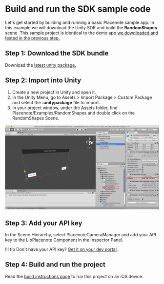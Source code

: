 # Build and run the SDK sample code
Let's get started by building and running a basic Placenote sample app. In this example we will download the Unity SDK and build the **RandomShapes** scene. This sample project is identical to the demo app [we downloaded and tested in the previous step.](install-sample.md)

## Step 1: Download the SDK bundle
Download the [latest unity package.](https://placenote.com/unitysample)

## Step 2: Import into Unity
1. Create a new project in Unity and open it.
2. In the Unity Menu, go to Assets > Import Package > Custom Package and select the **.unitypackage** file to import.
3. In your project window, under the Assets folder, find Placenote/Examples/RandomShapes and double click on the RandomShapes Scene.

![Open and build Random Shapes sample](../img/unity/randomshapes-build.png)

## Step 3: Add your API key
In the Scene Hierarchy, select PlacenoteCameraManager and add your API key to the LibPlacenote Component in the Inspector Panel.

!!! tip
    Don't have your API key? [Get it on your dev portal](https://developer.placenote.com).

## Step 4: Build and run the project
Read the [build instructions page](build-instructions.md) to run this project on an iOS device.

